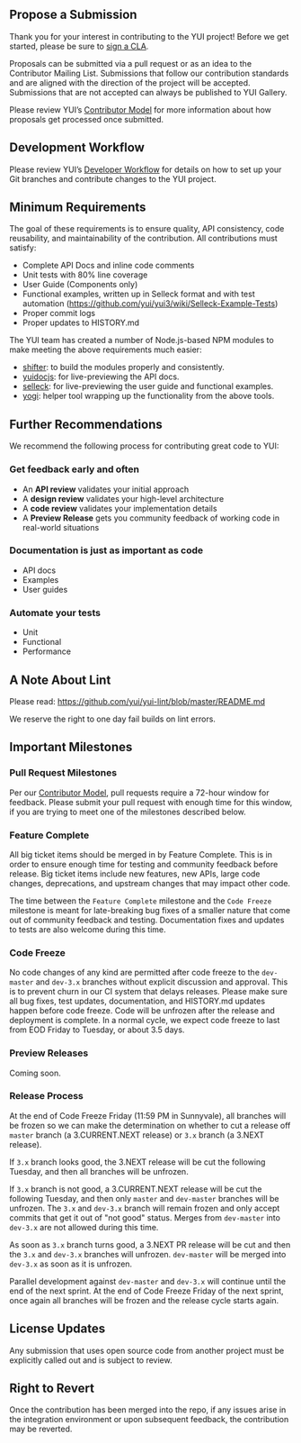 ## Propose a Submission

Thank you for your interest in contributing to the YUI project! Before we get started, please be sure to [sign a CLA](http://yuilibrary.com/contribute/cla/).

Proposals can be submitted via a pull request or as an idea to the Contributor Mailing List. Submissions that follow our contribution standards and are aligned with the direction of the project will be accepted. Submissions that are not accepted can always be published to YUI Gallery.

Please review YUI’s [Contributor Model](https://github.com/yui/yui3/wiki/Contributor-Model/) for more information about how proposals get processed once submitted.

## Development Workflow

Please review YUI’s [Developer Workflow](https://github.com/yui/yui3/wiki/Developer-Workflow/) for details on how to set up your Git branches and contribute changes to the YUI project.

## Minimum Requirements

The goal of these requirements is to ensure quality, API consistency, code reusability, and maintainability of the contribution. All contributions must satisfy:

   * Complete API Docs and inline code comments
   * Unit tests with 80% line coverage
   * User Guide (Components only)
   * Functional examples, written up in Selleck format and with test automation (https://github.com/yui/yui3/wiki/Selleck-Example-Tests)
   * Proper commit logs
   * Proper updates to HISTORY.md

The YUI team has created a number of Node.js-based NPM modules to make meeting the above requirements much easier:

   * [shifter](http://yui.github.com/shifter): to build the modules properly and consistently.
   * [yuidocjs](http://yui.github.com/yuidoc/): for live-previewing the API docs.
   * [selleck](http://yui.github.com/selleck/): for live-previewing the user guide and functional examples.
   * [yogi](http://yui.github.com/yogi): helper tool wrapping up the functionality from the above tools.

## Further Recommendations

We recommend the following process for contributing great code to YUI:

### Get feedback early and often 

* An **API review** validates your initial approach
* A **design review** validates your high-level architecture
* A **code review** validates your implementation details
* A **Preview Release** gets you community feedback of working code in real-world situations

### Documentation is just as important as code

* API docs
* Examples
* User guides

### Automate your tests

* Unit
* Functional
* Performance

## A Note About Lint

Please read: https://github.com/yui/yui-lint/blob/master/README.md

We reserve the right to one day fail builds on lint errors.

## Important Milestones

### Pull Request Milestones

Per our [Contributor Model](https://github.com/yui/yui3/wiki/Contributor-Model), pull requests require a 72-hour window for feedback. Please submit your pull request with enough time for this window, if you are trying to meet one of the milestones described below.

### Feature Complete

All big ticket items should be merged in by Feature Complete. This is in order to ensure enough time for testing and community feedback before release. Big ticket items include new features, new APIs, large code changes, deprecations, and upstream changes that may impact other code.

The time between the `Feature Complete` milestone and the `Code Freeze` milestone is meant for late-breaking bug fixes of a smaller nature that come out of community feedback and testing. Documentation fixes and updates to tests are also welcome during this time.

### Code Freeze

No code changes of any kind are permitted after code freeze to the `dev-master` and `dev-3.x` branches without explicit discussion and approval. This is to prevent churn in our CI system that delays releases. Please make sure all bug fixes, test updates, documentation, and HISTORY.md updates happen before code freeze. Code will be unfrozen after the release and deployment is complete. In a normal cycle, we expect code freeze to last from EOD Friday to Tuesday, or about 3.5 days.

### Preview Releases

Coming soon.

### Release Process

At the end of Code Freeze Friday (11:59 PM in Sunnyvale), all branches will be frozen so we can make the determination on whether to cut a release off `master` branch (a 3.CURRENT.NEXT release) or `3.x` branch (a 3.NEXT release).

If `3.x` branch looks good, the 3.NEXT release will be cut the following Tuesday, and then all branches will be unfrozen.

If `3.x` branch is not good, a 3.CURRENT.NEXT release will be cut the following Tuesday, and then only `master` and `dev-master` branches will be unfrozen. The `3.x` and `dev-3.x` branch will remain frozen and only accept commits that get it out of "not good" status. Merges from `dev-master` into `dev-3.x` are not allowed during this time.

As soon as `3.x` branch turns good, a 3.NEXT PR release will be cut and then the `3.x` and `dev-3.x` branches will unfrozen. `dev-master` will be merged into `dev-3.x` as soon as it is unfrozen.

Parallel development against `dev-master` and `dev-3.x` will continue until the end of the next sprint. At the end of Code Freeze Friday of the next sprint, once again all branches will be frozen and the release cycle starts again.

## License Updates

Any submission that uses open source code from another project must be explicitly called out and is subject to review.

## Right to Revert

Once the contribution has been merged into the repo, if any issues arise in the integration environment or upon subsequent feedback, the contribution may be reverted.